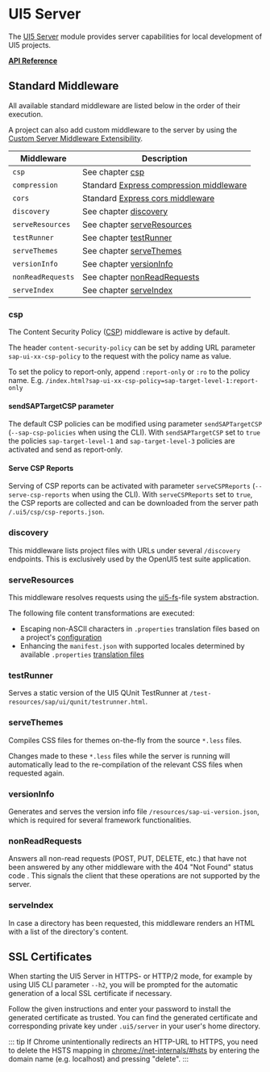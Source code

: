 # UI5 Server

The [UI5 Server](https://github.com/SAP/ui5-server) module provides server capabilities for local development of UI5 projects.

[**API Reference**](https://sap.github.io/ui5-tooling/v4/api/module-@ui5_server.html)

## Standard Middleware

All available standard middleware are listed below in the order of their execution.

A project can also add custom middleware to the server by using the [Custom Server Middleware Extensibility](./extensibility/CustomServerMiddleware.md).

| Middleware | Description |
| ---- | ---- |
| `csp` | See chapter [csp](#csp) |
| `compression` | Standard [Express compression middleware](http://expressjs.com/en/resources/middleware/compression.html) |
| `cors` | Standard [Express cors middleware](http://expressjs.com/en/resources/middleware/cors.html) |
| `discovery` |  See chapter [discovery](#discovery) |
| `serveResources` | See chapter [serveResources](#serveresources) |
| `testRunner` | See chapter [testRunner](#testrunner) |
| `serveThemes` | See chapter [serveThemes](#servethemes)  |
| `versionInfo` | See chapter [versionInfo](#versioninfo)  |
| `nonReadRequests` | See chapter [nonReadRequests](#nonreadrequests)  |
| `serveIndex` | See chapter [serveIndex](#serveindex)  |

### csp
The Content Security Policy ([CSP](https://www.w3.org/TR/CSP/)) middleware is active by default.

The header `content-security-policy` can be set by adding URL parameter `sap-ui-xx-csp-policy` to the request with the policy name as value.

To set the policy to report-only, append `:report-only` or `:ro` to the policy name.
E.g. `/index.html?sap-ui-xx-csp-policy=sap-target-level-1:report-only`

#### sendSAPTargetCSP parameter
The default CSP policies can be modified using parameter `sendSAPTargetCSP` (`--sap-csp-policies` when using the CLI).
With `sendSAPTargetCSP` set to `true` the policies `sap-target-level-1` and `sap-target-level-3` policies are activated and send as report-only.

#### Serve CSP Reports
Serving of CSP reports can be activated with parameter `serveCSPReports` (`--serve-csp-reports` when using the CLI).
With `serveCSPReports` set to `true`, the CSP reports are collected and can be downloaded from the server path `/.ui5/csp/csp-reports.json`.

### discovery

This middleware lists project files with URLs under several `/discovery` endpoints. This is exclusively used by the OpenUI5 test suite application.

### serveResources
This middleware resolves requests using the [ui5-fs](https://github.com/SAP/ui5-fs)-file system abstraction.

The following file content transformations are executed:

- Escaping non-ASCII characters in `.properties` translation files based on a project's [configuration](./Configuration.md#encoding-of-properties-files)
- Enhancing the `manifest.json` with supported locales determined by available `.properties` [translation files](./Builder.md#generation-of-supported-locales)

### testRunner
Serves a static version of the UI5 QUnit TestRunner at `/test-resources/sap/ui/qunit/testrunner.html`.

### serveThemes
Compiles CSS files for themes on-the-fly from the source `*.less` files.

Changes made to these `*.less` files while the server is running will automatically lead to the re-compilation of the relevant CSS files when requested again.

### versionInfo
Generates and serves the version info file `/resources/sap-ui-version.json`, which is required for several framework functionalities.

### nonReadRequests
Answers all non-read requests (POST, PUT, DELETE, etc.) that have not been answered by any other middleware with the 404 "Not Found" status code . This signals the client that these operations are not supported by the server.

### serveIndex
In case a directory has been requested, this middleware renders an HTML with a list of the directory's content.

## SSL Certificates
When starting the UI5 Server in HTTPS- or HTTP/2 mode, for example by using UI5 CLI parameter `--h2`, you will be prompted for the automatic generation of a local SSL certificate if necessary.

Follow the given instructions and enter your password to install the generated certificate as trusted. You can find the generated certificate and corresponding private key under `.ui5/server` in your user's home directory.

::: tip
If Chrome unintentionally redirects an HTTP-URL to HTTPS, you need to delete the HSTS mapping in [chrome://net-internals/#hsts](chrome://net-internals/#hsts) by entering the domain name (e.g. localhost) and pressing "delete".
:::
